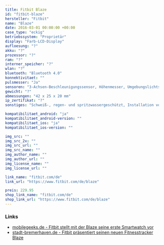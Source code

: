 ```yaml
---
title: Fitbit Blaze
id: "fitbit-blaze"
hersteller: "Fitbit"
name: "Blaze"
date: 2016-03-01 00:00:00 +00:00
case_type: "eckig"
betriebssystem: "Proprietär"
display: "Farb-LCD-Display"
aufloesung: "?"
akku: "?"
prozessor: "?"
ram: "?"
interner_speicher: "?"
wlan: "?"
bluetooth: "Bluetooth 4.0"
konnektivitaet: ""
pulsmesser: "Ja"
sensoren: "3-Achsen-Beschleunigungssensor, Höhenmesser, Umgebungslichtsensor, Vibrationsmotor"
gewicht: "?"
abmessungen: "42 x 25 x 20 mm"
ip_zertifikat: "?"
sonstiges: "Schweiß-, regen- und spritzwassergeschützt, Installation von Drittanbieter Apps nicht möglich, verfügbare Farben Blau, Schwarz, Pflaume "

kompatibilitaet_android: "ja"
kompatibilitaet_android-version: ""
kompatibilitaet_ios: "ja"
kompatibilitaet_ios-version: ""

img_src: ""
img_src_2x: ""
img_src_url: ""
img_src_name: ""
img_author_name: ""
img_author_url: ""
img_license_name: ""
img_license_url: ""

link_name: "fitbit.com/de"
link_url: "https://www.fitbit.com/de/blaze"

preis: 229.95
shop_link_name: "fitbit.com/de"
shop_link_url: "https://www.fitbit.com/de/blaze"
---
```


### Links
* [mobilegeeks.de - Fitbit stellt mit der Blaze seine erste Smartwatch vor](http://www.mobilegeeks.de/news/fitbit-blaze-smartwatch/)
* [stadt-bremerhaven.de - Fitbit präsentiert seinen neuen Fitnesstracker Blaze](http://stadt-bremerhaven.de/fitbit-praesentiert-seinen-neuen-fitnesstracker-blaze/)

